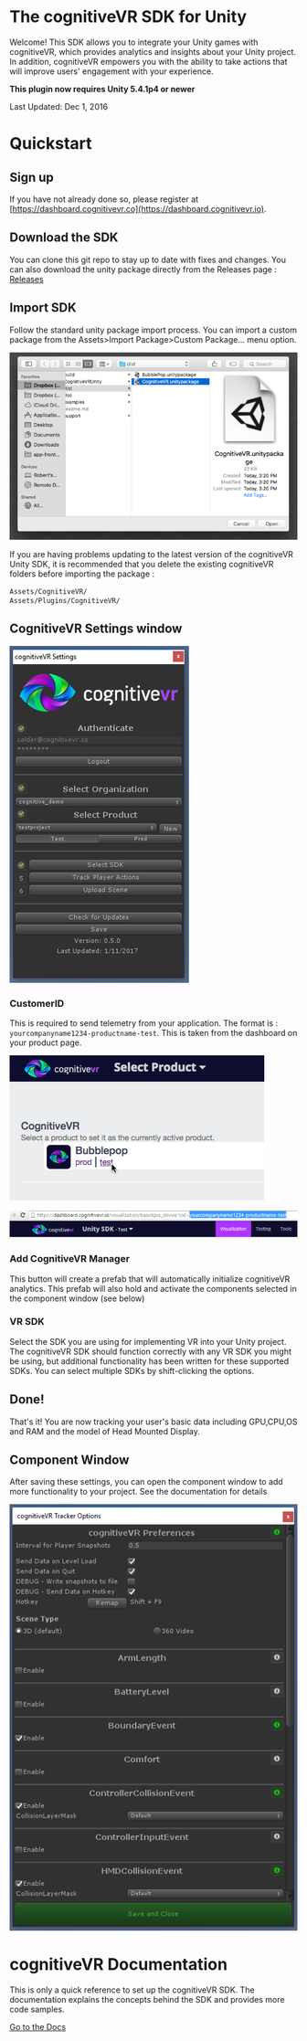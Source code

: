 The cognitiveVR SDK for Unity
=========
Welcome!  This SDK allows you to integrate your Unity games with cognitiveVR, which provides analytics and insights about your Unity project.  In addition, cognitiveVR empowers you with the ability to take actions that will improve users' engagement with your experience.

**This plugin now requires Unity 5.4.1p4 or newer**

Last Updated: Dec 1, 2016


Quickstart
=========
## Sign up
If you have not already done so, please register at
[https://dashboard.cognitivevr.co](https://dashboard.cognitivevr.io).

## Download the SDK
You can clone this git repo to stay up to date with fixes and changes. You can also download the unity package directly from the Releases page : [Releases](https://github.com/CognitiveVR/cvr-sdk-unity/releases)

## Import SDK
Follow the standard unity package import process. You can import a custom package from the Assets>Import Package>Custom Package... menu option.

![Importing the Custom Package for the cognitiveVR SDK](doc/25_import_custom_package_bubblepop.png)

If you are having problems updating to the latest version of the cognitiveVR Unity SDK, it is recommended that you delete the existing cognitiveVR folders before importing the package :
```
Assets/CognitiveVR/
Assets/Plugins/CognitiveVR/
```

## CognitiveVR Settings window
![cognitiveVR Settings Popup](doc/settings_window.png)

### CustomerID
This is required to send telemetry from your application. The format is : ```yourcompanyname1234-productname-test```. This is taken from the dashboard on your product page.

![cognitiveVR Product Page](doc/13_cognitivevr_choose_product.png)


![cognitiveVR Customer ID](doc/customer_id.PNG)

### Add CognitiveVR Manager
This button will create a prefab that will automatically initialize cognitiveVR analytics. This prefab will also hold and activate the components selected in the component window (see below)

### VR SDK
Select the SDK you are using for implementing VR into your Unity project. The cognitiveVR SDK should function correctly with any VR SDK you might be using, but additional functionality has been written for these supported SDKs. You can select multiple SDKs by shift-clicking the options.

## Done!
That's it! You are now tracking your user's basic data including GPU,CPU,OS and RAM and the model of Head Mounted Display.

## Component Window
After saving these settings, you can open the component window to add more functionality to your project. See the documentation for details

![cognitiveVR Component Window](doc/component_window.png)

cognitiveVR Documentation
=========
This is only a quick reference to set up the cognitiveVR SDK. The documentation explains the concepts behind the SDK and provides more code samples.

[Go to the Docs](http://docs.cognitivevr.io/unity/scene-explorer/)